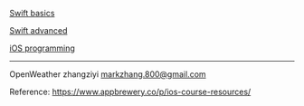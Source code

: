 [Swift basics](Basics.md)

[Swift advanced](Advanced.md)

[iOS programming](iOS-programming.md)

---

OpenWeather
zhangziyi markzhang.800@gmail.com

Reference: https://www.appbrewery.co/p/ios-course-resources/
